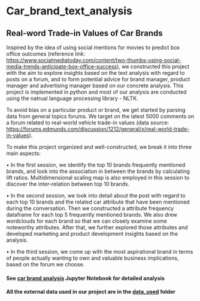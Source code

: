 # Car_brand_text_analysis
## Real-word Trade-in Values of Car Brands

Inspired by the idea of using social mentions for movies to predict box office outcomes (reference link: https://www.socialmediatoday.com/content/two-thumbs-using-social-media-trends-anticipate-box-office-success), we constructed this project with the aim to explore insights based on the text analysis with regard to posts on a forum, and to form potential advice for brand manager, product manager and advertising manager based on our concrete analysis. This project is implemented in python and most of our analysis are conducted using the natrual language processing library - NLTK.

To avoid bias on a particular product or brand, we get started by parsing data from general topics forums. We target on the latest 5000 comments on a forum related to real-world vehicle trade-in values (data source: https://forums.edmunds.com/discussion/1212/general/x/real-world-trade-in-values).

To make this project organized and well-constructed, we break it into three main aspects:

• In the first session, we identify the top 10 brands frequently mentioned brands, and look into the association in between the brands by calculating lift ratios. Multidimensional scaling map is also employed in this session to discover the inter-relation between top 10 brands.

• In the second session, we look into detail about the post with regard to each top 10 brands and the related car attribute that have been mentioned during the conversation. Then we constructed a attribute frequency dataframe for each top 5 frequently mentioned brands. We also drew wordclouds for each brand so that we can closely examine some noteworthy attributes. After that, we further explored those attributes and developed marketing and product development insights based on the analysis.

• In the third session, we come up with the most aspirational brand in terms of people actually wanting to own and valuable business implications, based on the forum we choose.

#### See [car brand analysis](https://github.com/574567254/Car_brand_text_analysis/blob/78345e989e2c48c28000f65e0b78d9a6194477cc/Car_Brand_Analysis.ipynb) Jupyter Notebook for detailed analysis

#### All the external data used in our project are in the [data_used](https://github.com/574567254/Car_brand_text_analysis/blob/78345e989e2c48c28000f65e0b78d9a6194477cc/data_used) folder
